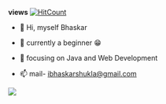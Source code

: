 **views**  [![HitCount](http://hits.dwyl.com/bhaskar2002/bhaskar2002.svg?style=flat-square)](http://hits.dwyl.com/bhaskar2002/bhaskar2002)


- 👋 Hi, myself Bhaskar
- 👀 currently a beginner 😁
- 🌱 focusing on Java and Web Development

- 📫 mail- ibhaskarshukla@gmail.com

<!---
Bhaskar2002/Bhaskar2002 is a ✨ special ✨ repository because its `README.md` (this file) appears on your GitHub profile.
You can click the Preview link to take a look at your changes.
--->


<img src="https://github-readme-stats.vercel.app/api?username=bhaskar2002&&show_icons=true&title_color=0BFB2B&icon_color=bb2acf&text_color=daf7dc&bg_color=090D5E">

